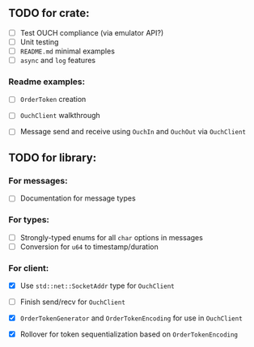 
## TODO for crate:
- [ ] Test OUCH compliance (via emulator API?)
- [ ] Unit testing
- [ ] `README.md` minimal examples
- [ ] `async` and `log` features

### Readme examples:
- [ ] `OrderToken` creation
- [ ] `OuchClient` walkthrough
- [ ] Message send and receive using `OuchIn` and `OuchOut` via `OuchClient`


## TODO for library:
### For messages:
- [ ] Documentation for message types

### For types:
- [ ] Strongly-typed enums for all `char` options in messages
- [ ] Conversion for `u64` to timestamp/duration

### For client:
- [x] Use `std::net::SocketAddr` type for `OuchClient`
- [ ] Finish send/recv for `OuchClient`
- [x] `OrderTokenGenerator` and `OrderTokenEncoding` for use in `OuchClient`
- [x] Rollover for token sequentialization based on `OrderTokenEncoding`


